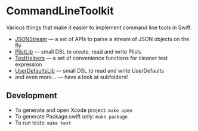 # CommandLineToolkit

Various things that make it easier to implement command line tools in Swift.

- [JSONStream](Sources/JSONStream/) — a set of APIs to parse a stream of JSON objects on the fly 
- [PlistLib](Sources/PlistLib/) — small DSL to create, read and write Plists 
- [TestHelpers](Tests/TestHelpers/) — a set of convenience functions for cleaner test expression  
- [UserDefaultsLib](Sources/UserDefaultsLib/) — small DSL to read and write UserDefaults
- and even more... — have a look at subfolders!

## Development

- To generate and open Xcode project: `make open`
- To generate Package.swift only: `make package`
- To run tests: `make test`
